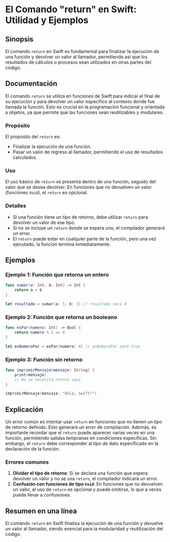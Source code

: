 <!--
Meta Description: # El Comando "return" en Swift: Utilidad y Ejemplos ## Sinopsis El comando `return` en Swift es fundamental para finalizar la ejecución de una función...
Meta Keywords: return, función, que, una, valor
-->

# El Comando "return" en Swift: Utilidad y Ejemplos

## Sinopsis
El comando `return` en Swift es fundamental para finalizar la ejecución de una función y devolver un valor al llamador, permitiendo así que los resultados de cálculos o procesos sean utilizados en otras partes del código.

## Documentación
El comando `return` se utiliza en funciones de Swift para indicar el final de su ejecución y para devolver un valor específico al contexto donde fue llamada la función. Esto es crucial en la programación funcional y orientada a objetos, ya que permite que las funciones sean reutilizables y modulares.

### Propósito
El propósito del `return` es:
- Finalizar la ejecución de una función.
- Pasar un valor de regreso al llamador, permitiendo el uso de resultados calculados.

### Uso
El uso básico de `return` se presenta dentro de una función, seguido del valor que se desea devolver. En funciones que no devuelven un valor (funciones `Void`), el `return` es opcional.

### Detalles
- Si una función tiene un tipo de retorno, debe utilizar `return` para devolver un valor de ese tipo.
- Si no se incluye un `return` donde se espera uno, el compilador generará un error.
- El `return` puede estar en cualquier parte de la función, pero una vez ejecutado, la función termina inmediatamente.

## Ejemplos

### Ejemplo 1: Función que retorna un entero
```swift
func sumar(a: Int, b: Int) -> Int {
    return a + b
}

let resultado = sumar(a: 5, b: 3) // resultado será 8
```

### Ejemplo 2: Función que retorna un booleano
```swift
func esPar(numero: Int) -> Bool {
    return numero % 2 == 0
}

let esNumeroPar = esPar(numero: 4) // esNumeroPar será true
```

### Ejemplo 3: Función sin retorno
```swift
func imprimirMensaje(mensaje: String) {
    print(mensaje)
    // No se necesita return aquí
}

imprimirMensaje(mensaje: "Hola, Swift!")
```

## Explicación
Un error común es intentar usar `return` en funciones que no tienen un tipo de retorno definido. Esto generará un error de compilación. Además, es importante recordar que el `return` puede aparecer varias veces en una función, permitiendo salidas tempranas en condiciones específicas. Sin embargo, el `return` debe corresponder al tipo de dato especificado en la declaración de la función.

### Errores comunes
1. **Olvidar el tipo de retorno**: Si se declara una función que espera devolver un valor y no se usa `return`, el compilador indicará un error.
2. **Confusión con funciones de tipo `Void`**: En funciones que no devuelven un valor, el uso de `return` es opcional y puede omitirse, lo que a veces puede llevar a confusiones.

## Resumen en una línea
El comando `return` en Swift finaliza la ejecución de una función y devuelve un valor al llamador, siendo esencial para la modularidad y reutilización del código.